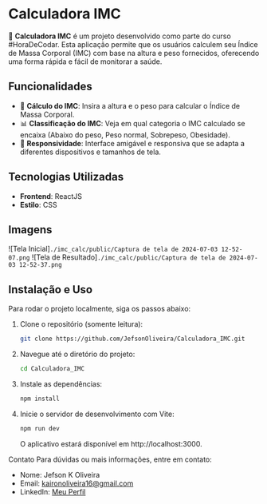 # Calculadora IMC

🚀 **Calculadora IMC** é um projeto desenvolvido como parte do curso #HoraDeCodar. Esta aplicação permite que os usuários calculem seu Índice de Massa Corporal (IMC) com base na altura e peso fornecidos, oferecendo uma forma rápida e fácil de monitorar a saúde.

## Funcionalidades

- 📏 **Cálculo do IMC**: Insira a altura e o peso para calcular o Índice de Massa Corporal.
- 📊 **Classificação do IMC**: Veja em qual categoria o IMC calculado se encaixa (Abaixo do peso, Peso normal, Sobrepeso, Obesidade).
- 📱 **Responsividade**: Interface amigável e responsiva que se adapta a diferentes dispositivos e tamanhos de tela.

## Tecnologias Utilizadas

- **Frontend**: ReactJS
- **Estilo**: CSS

## Imagens

![Tela Inicial]`./imc_calc/public/Captura de tela de 2024-07-03 12-52-07.png`
![Tela de Resultado]`./imc_calc/public/Captura de tela de 2024-07-03 12-52-37.png`

## Instalação e Uso

Para rodar o projeto localmente, siga os passos abaixo:

1. Clone o repositório (somente leitura):
   ```sh
   git clone https://github.com/JefsonOliveira/Calculadora_IMC.git
   ```
2. Navegue até o diretório do projeto:
   ```sh
   cd Calculadora_IMC
   ```
3. Instale as dependências:
   ```sh
   npm install
   ```
4. Inicie o servidor de desenvolvimento com Vite:
   ```sh
   npm run dev
   ```
   O aplicativo estará disponível em http://localhost:3000.

Contato
Para dúvidas ou mais informações, entre em contato:

- Nome: Jefson K Oliveira
- Email: kaironoliveira16@gmail.com
- LinkedIn: [Meu Perfil](https://www.linkedin.com/in/jefson-oliveira-a92a62206/)
